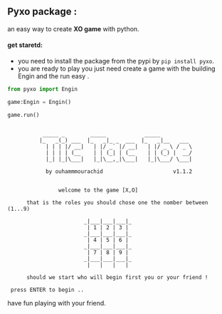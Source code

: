## Pyxo package :

an easy way to create **XO game** with python.

#### get staretd:

* you need to install the package from the pypi by `pip install pyxo`.
* you are ready to play you just need create a game with the building Engin and the run easy .

```python
from pyxo import Engin

game:Engin = Engin()

game.run()

```
```shell

           _____ _        _____            _____          
          |_   _(_) ___  |_   _|_ _  ___  |_   _|__   ___ 
            | | | |/ __|   | |/ _` |/ __|   | |/ _ \ / _ \
            | | | | (__    | | (_| | (__    | | (_) |  __/
            |_| |_|\___|   |_|\__,_|\___|   |_|\___/ \___|

            by ouhammmourachid                      v1.1.2
          
          
                welcome to the game [X,O]

      that is the roles you should chose one the nomber between (1...9)
                        
                        _|___|___|___|_         
                         | 1 | 2 | 3 |         
                        _|___|___|___|_         
                         | 4 | 5 | 6 |         
                        _|___|___|___|_         
                         | 7 | 8 | 9 |         
                        _|___|___|___|_
                         |   |   |   |

      should we start who will begin first you or your friend !

 press ENTER to begin ..

```
have fun playing with your friend.
